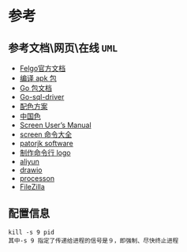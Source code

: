 # 参考
## 参考文档\网页\在线 `UML`

- [Felgo官方文档](https://felgo.com/doc/apps/)
- [编译 apk 包](https://www.cnblogs.com/Jaywhen-xiang/p/12672449.html)
- [Go 包文档](http://docscn.studygolang.com/pkg/)
- [Go-sql-driver](https://github.com/go-sql-driver/mysql)
- [配色方案](https://material.colorion.co/)
- [中国色](http://zhongguose.com/)
- [Screen User’s Manual](http://www.gnu.org/software/screen/manual/screen.html#toc-Commands-1)
- [screen 命令大全](https://www.runoob.com/linux/linux-comm-screen.html)
- [patorjk software](http://patorjk.com/)
- [制作命令行 logo](http://patorjk.com/software/taag/#p=display&f=X-Pose&t=PostinTo)
- [aliyun](https://cn.aliyun.com/)
- [drawio](https://app.diagrams.net/?src=about)
- [processon](https://www.processon.com/)
- [FileZilla](https://filezilla-project.org/)

## 配置信息

```
kill -s 9 pid
其中-s 9 指定了传递给进程的信号是９，即强制、尽快终止进程 
```

